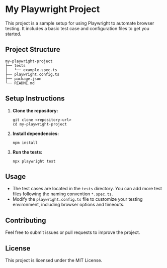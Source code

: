 # My Playwright Project

This project is a sample setup for using Playwright to automate browser testing. It includes a basic test case and configuration files to get you started.

## Project Structure

```
my-playwright-project
├── tests
│   └── example.spec.ts
├── playwright.config.ts
├── package.json
└── README.md
```

## Setup Instructions

1. **Clone the repository:**
   ```
   git clone <repository-url>
   cd my-playwright-project
   ```

2. **Install dependencies:**
   ```
   npm install
   ```

3. **Run the tests:**
   ```
   npx playwright test
   ```

## Usage

- The test cases are located in the `tests` directory. You can add more test files following the naming convention `*.spec.ts`.
- Modify the `playwright.config.ts` file to customize your testing environment, including browser options and timeouts.

## Contributing

Feel free to submit issues or pull requests to improve the project. 

## License

This project is licensed under the MIT License.